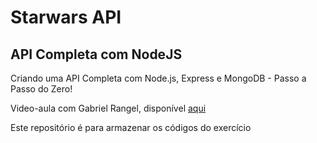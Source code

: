 # Starwars API
## API Completa com NodeJS

Criando uma API Completa com Node.js, Express e MongoDB - Passo a Passo do Zero!

Video-aula com Gabriel Rangel, disponível [aqui](https://youtu.be/zaWFnHagbrM?si=r7ROeD6Rpb8X8Lvy)

Este repositório é para armazenar os códigos do exercício